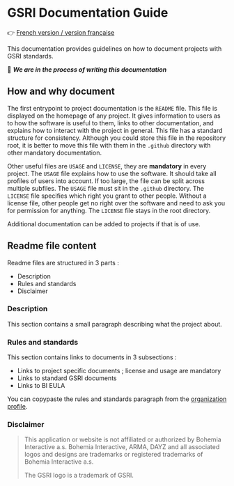 # GSRI Documentation Guide

👉 [French version / version française](./DOCUMENTING_FR.md)

This documentation provides guidelines on how to document projects with GSRI standards.

👷 ***We are in the process of writing this documentation***

## How and why document

The first entrypoint to project documentation is the `README` file. This file is displayed on the homepage of any project. It gives information to users as to how the software is useful to them, links to other documentation, and explains how to interact with the project in general. This file has a standard structure for consistency. Although you could store this file in the repository root, it is better to move this file with them in the `.github` directory with other mandatory documentation.

Other useful files are `USAGE` and `LICENSE`, they are **mandatory** in every project. The `USAGE` file explains how to use the software. It should take all profiles of users into account. If too large, the file can be split across multiple subfiles. The `USAGE` file must sit in the `.github` directory. The `LICENSE` file specifies which right you grant to other people. Without a license file, other people get no right over the software and need to ask you for permission for anything. The `LICENSE` file stays in the root directory.

Additional documentation can be added to projects if that is of use.

## Readme file content

Readme files are structured in 3 parts :
* Description
* Rules and standards
* Disclaimer

### Description
This section contains a small paragraph describing what the project about.

### Rules and standards
This section contains links to documents in 3 subsections :
* Links to project specific documents ; license and usage are mandatory
* Links to standard GSRI documents
* Links to BI EULA

You can copypaste the rules and standards paragraph from the [organization profile](https://github.com/team-gsri/.github/edit/master/profile/README.md).

### Disclaimer
> This application or website is not affiliated or authorized by Bohemia Interactive a.s. Bohemia Interactive, ARMA, DAYZ and all associated logos and designs are trademarks or registered trademarks of Bohemia Interactive a.s.
> 
> The GSRI logo is a trademark of GSRI.
